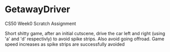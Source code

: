 # GetawayDriver
CS50 Week0 Scratch Assignment


Short shitty game, after an initial cutscene, drive the car left and right (using 'a' and 'd' respectivly) to avoid spike strips. Also avoid going offroad. Game speed increases as spike strips are successfully avoided

